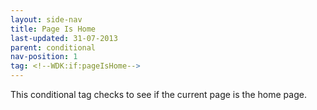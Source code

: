 ```yaml
---
layout: side-nav
title: Page Is Home
last-updated: 31-07-2013
parent: conditional
nav-position: 1
tag: <!--WDK:if:pageIsHome-->
---
```


This conditional tag checks to see if the current page is the home page.
